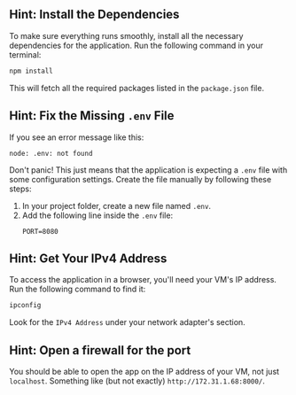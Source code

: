 ## Hint: Install the Dependencies
To make sure everything runs smoothly, install all the necessary dependencies for the application. Run the following command in your terminal:
```bash
npm install
```
This will fetch all the required packages listed in the `package.json` file.


## Hint: Fix the Missing `.env` File
If you see an error message like this:
```
node: .env: not found
```
Don't panic! This just means that the application is expecting a `.env` file with some configuration settings. Create the file manually by following these steps:

1. In your project folder, create a new file named `.env`.
2. Add the following line inside the `.env` file:
   ```
   PORT=8080
   ```



## Hint: Get Your IPv4 Address
To access the application in a browser, you'll need your VM's IP address. Run the following command to find it:
```bash
ipconfig
```
Look for the `IPv4 Address` under your network adapter's section. 



## Hint: Open a firewall for the port
You should be able to open the app on the IP address of your VM, not just `localhost`. Something like (but not exactly) `http://172.31.1.68:8000/`.
